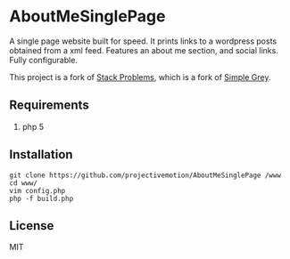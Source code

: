 # AboutMeSinglePage
A single page website built for speed. It prints links to a wordpress posts obtained from a xml feed. Features an about me section, and social links. Fully configurable. 

This project is a fork of [Stack Problems](http://jekyllthemes.org/themes/stack-problems/), which is a fork of [Simple Grey](https://github.com/liamsymonds/simplygrey-jekyll).

## Requirements
1. php 5

## Installation

```
git clone https://github.com/projectivemotion/AboutMeSinglePage /www
cd www/
vim config.php
php -f build.php
```

## License
MIT
